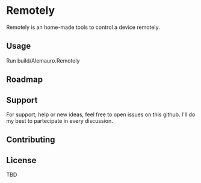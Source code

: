 # Remotely

Remotely is an home-made tools to control a device remotely.


## Usage

Run build/Alemauro.Remotely
## Roadmap



## Support

For support, help or new ideas, feel free to open issues on this github. I'll do my best to partecipate in every discussion.

## Contributing


## License
TBD